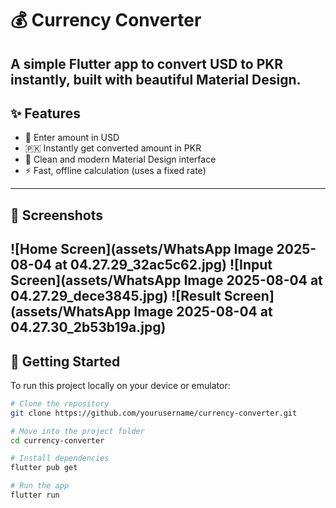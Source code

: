 # 💰 Currency Converter

A simple Flutter app to convert USD to PKR instantly, built with beautiful Material Design.
---

## ✨ **Features**
- 🔢 Enter amount in USD
- 🇵🇰 Instantly get converted amount in PKR
- 📱 Clean and modern Material Design interface
- ⚡ Fast, offline calculation (uses a fixed rate)

---

## 📸 **Screenshots**
![Home Screen](assets/WhatsApp Image 2025-08-04 at 04.27.29_32ac5c62.jpg)
![Input Screen](assets/WhatsApp Image 2025-08-04 at 04.27.29_dece3845.jpg)
![Result Screen](assets/WhatsApp Image 2025-08-04 at 04.27.30_2b53b19a.jpg)
---

## 🚀 **Getting Started**

To run this project locally on your device or emulator:

```bash
# Clone the repository
git clone https://github.com/yourusername/currency-converter.git

# Move into the project folder
cd currency-converter

# Install dependencies
flutter pub get

# Run the app
flutter run
